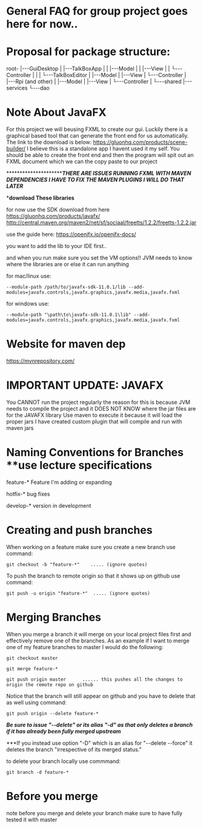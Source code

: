 # General FAQ for group project goes here for now..

# Proposal for package structure:
root-
|---GuiDesktop
|    |---TalkBoxApp
|    |      |---Model
|    |      |---View
|    |      └---Controller
|    |
|    └---TalkBoxEditor
|           |---Model
|           |---View
|           └---Controller
|     
|---Rpi (and other)
|    |---Model
|    |---View
|    └---Controller
|
└---shared
     |---services
     └---dao

# Note About JavaFX

For this project we will beusing FXML to create our gui. Luckily there is a graphical based tool that can generate the front end for us
automatically. The link to the download is below:
https://gluonhq.com/products/scene-builder/
I believe this is a standalone app I havent used it my self.
You should be able to create the front end and then the program will spit out an FXML document which we can the copy paste to our project

************************THERE ARE ISSUES RUNNING FXML WITH MAVEN DEPENDENCIES I HAVE TO FIX THE MAVEN PLUGINS I WILL DO THAT LATER***

***download These libraries**

for now use the SDK download from here https://gluonhq.com/products/javafx/
http://central.maven.org/maven2/net/sf/sociaal/freetts/1.2.2/freetts-1.2.2.jar



use the guide here: https://openjfx.io/openjfx-docs/

you want to add the lib to your IDE first..


and when you run make sure you set the VM options!! JVM needs to know where the libraries are or else it can run anything

for mac/linux use:

``--module-path /path/to/javafx-sdk-11.0.1/lib --add-modules=javafx.controls,javafx.graphics,javafx.media,javafx.fxml``

for windows use:

``--module-path "\path\to\javafx-sdk-11.0.1\lib" --add-modules=javafx.controls,javafx.graphics,javafx.media,javafx.fxml``

# Website for maven dep

https://mvnrepository.com/

# IMPORTANT UPDATE: JAVAFX

You CANNOT run the project regularly the reason for this is because JVM needs to compile the project and it DOES NOT KNOW where the jar files are for the JAVAFX library
Use maven to execute it because it will load the proper jars
I have created custom plugin that will compile and run with maven jars

# Naming Conventions for Branches **use lecture specifications
feature-*    Feature I'm adding or expanding

hotfix-*      bug fixes

develop-*     version in development


# Creating and push branches

When working on a feature make sure you create a new branch use command:

``git checkout -b "feature-*"    ..... (ignore quotes)``

To push the branch to remote origin so that it shows up on github use command:

``git push -u origin "feature-*"  ..... (ignore quotes)``

# Merging Branches
When you merge a branch it will merge on your local project files first and effectively remove one of the branches.
As an example if I want to merge one of my feature branches to master I would do the following:

``git checkout master``

``git merge feature-*``    

``git push origin master      ...... this pushes all the changes to origin the remote repo on github``


Notice that the branch will still appear on github and you have to delete that as well using command:

``git push origin --delete feature-*``

***Be sure to issue "--delete" or its alias "-d" as that only deletes a branch if it has already been fully merged upstream***

***If you instead use option "-D" which is an alias for "--delete --force" it deletes the branch "irrespective of its merged status." 

to delete your branch locally use commmand:

``git branch -d feature-*``


# Before you merge
note before you merge and delete your branch make sure to have fully tested it with master

